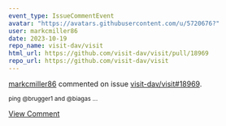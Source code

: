 ```yaml
---
event_type: IssueCommentEvent
avatar: "https://avatars.githubusercontent.com/u/5720676?"
user: markcmiller86
date: 2023-10-19
repo_name: visit-dav/visit
html_url: https://github.com/visit-dav/visit/pull/18969
repo_url: https://github.com/visit-dav/visit
---
```


<a href='https://github.com/markcmiller86' target='_blank'>markcmiller86</a> commented on issue <a href='https://github.com/visit-dav/visit/pull/18969' target='_blank'>visit-dav/visit#18969</a>.

<small>ping @brugger1 and @biagas ...</small>

<a href='https://github.com/visit-dav/visit/pull/18969' target='_blank'>View Comment</a>